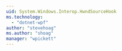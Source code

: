 ```yaml
---
uid: System.Windows.Interop.HwndSourceHook
ms.technology: 
  - "dotnet-wpf"
author: "stevehoag"
ms.author: "shoag"
manager: "wpickett"
---
```

